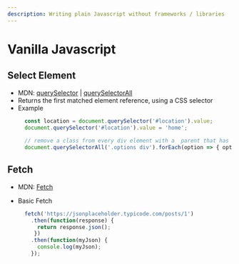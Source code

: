 ```yaml
---
description: Writing plain Javascript without frameworks / libraries
---
```


# Vanilla Javascript

## Select Element

* MDN: [querySelector](https://developer.mozilla.org/en-US/docs/Web/API/Document/querySelector) \| [querySelectorAll](https://developer.mozilla.org/en-US/docs/Web/API/Document/querySelectorAll)
* Returns the first matched element reference, using a CSS selector
* Example
    ```javascript
      const location = document.querySelector('#location').value;
      document.querySelector('#location').value = 'home';
      
      // remove a class from every div element with a  parent that has a class of 'options'
      document.querySelectorAll('.options div').forEach(option => { option.classList.remove('selected') });
    ```

## Fetch

* MDN: [Fetch](https://developer.mozilla.org/en-US/docs/Web/API/Fetch_API)
* Basic Fetch

  ```javascript
    fetch('https://jsonplaceholder.typicode.com/posts/1')
      .then(function(response) {    
        return response.json();  
       })
      .then(function(myJson) {    
        console.log(myJson);
      });
  ```

